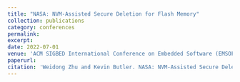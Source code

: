 ```yaml
---
title: "NASA: NVM-Assisted Secure Deletion for Flash Memory"
collection: publications
category: conferences
permalink: 
excerpt: 
date: 2022-07-01
venue: 'ACM SIGBED International Conference on Embedded Software (EMSOFT)'
paperurl: 
citation: 'Weidong Zhu and Kevin Butler. NASA: NVM-Assisted Secure Deletion for Flash Memory. In Proceedings of ACM SIGBED International Conference on Embedded Software (EMSOFT), 2022.'
---
```


